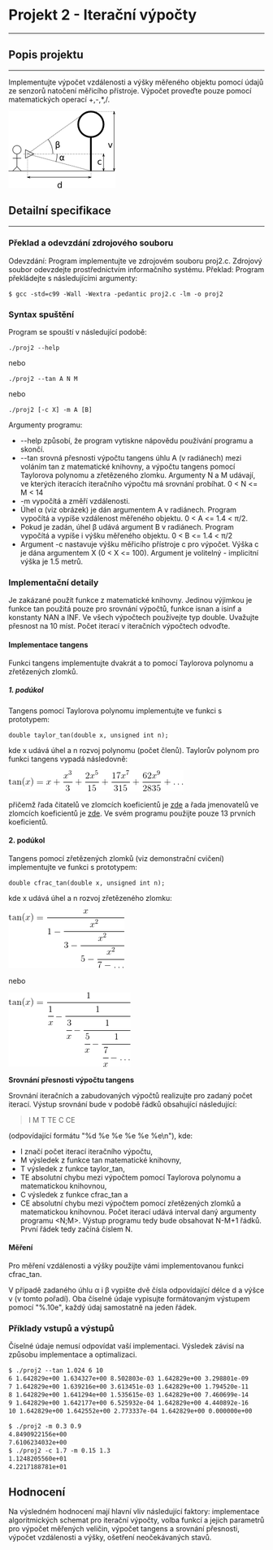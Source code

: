 # Projekt 2 - Iterační výpočty
---
## Popis projektu
---
Implementujte výpočet vzdálenosti a výšky měřeného objektu pomocí údajů ze senzorů natočení měřicího přístroje. Výpočet proveďte pouze pomocí matematických operací +,-,*,/.

![logo](/1.semester/IZP/proj2/README.img/cwk_003.png)
## Detailní specifikace
---
### **Překlad a odevzdání zdrojového souboru**

Odevzdání: Program implementujte ve zdrojovém souboru proj2.c. Zdrojový soubor odevzdejte prostřednictvím informačního systému.
Překlad: Program překládejte s následujícími argumenty:
```
$ gcc -std=c99 -Wall -Wextra -pedantic proj2.c -lm -o proj2
```
### **Syntax spuštění**

Program se spouští v následující podobě:
```
./proj2 --help
```
nebo
```
./proj2 --tan A N M
```
nebo
```
./proj2 [-c X] -m A [B]
```
Argumenty programu:
* --help způsobí, že program vytiskne nápovědu používání programu a skončí.
* --tan srovná přesnosti výpočtu tangens úhlu A (v radiánech) mezi voláním tan z matematické knihovny, a výpočtu tangens pomocí Taylorova polynomu a zřetězeného zlomku. Argumenty N a M udávají, ve kterých iteracích iteračního výpočtu má srovnání probíhat. 0 < N <= M < 14
* -m vypočítá a změří vzdálenosti.
 * Úhel α (viz obrázek) je dán argumentem A v radiánech. Program vypočítá a vypíše vzdálenost měřeného objektu. 0 < A <= 1.4 < π/2.
 * Pokud je zadán, úhel β udává argument B v radiánech. Program vypočítá a vypíše i výšku měřeného objektu. 0 < B <= 1.4 < π/2
 * Argument -c nastavuje výšku měřicího přístroje c pro výpočet. Výška c je dána argumentem X (0 < X <= 100). Argument je volitelný - implicitní výška je 1.5 metrů.

### **Implementační detaily**

Je zakázané použít funkce z matematické knihovny. Jedinou výjimkou je funkce tan použitá pouze pro srovnání výpočtů, funkce isnan a isinf a konstanty NAN a INF. Ve všech výpočtech používejte typ double. Uvažujte přesnost na 10 míst. Počet iterací v iteračních výpočtech odvoďte.

#### Implementace tangens

Funkci tangens implementujte dvakrát a to pomocí Taylorova polynomu a zřetězených zlomků.

##### **1. podúkol**
Tangens pomocí Taylorova polynomu implementujte ve funkci s prototypem:
```
double taylor_tan(double x, unsigned int n);
```
kde x udává úhel a n rozvoj polynomu (počet členů). Taylorův polynom pro funkci tangens vypadá následovně:

![polynom](/1.semester/IZP/proj2/README.img/cwk.png)

přičemž řada čitatelů ve zlomcích koeficientů je [zde](https://oeis.org/A002430) a řada jmenovatelů ve zlomcích koeficientů je [zde](https://oeis.org/A156769). Ve svém programu použijte pouze 13 prvních koeficientů.

#### **2. podúkol**

Tangens pomocí zřetězených zlomků (viz demonstrační cvičení) implementujte ve funkci s prototypem:
```
double cfrac_tan(double x, unsigned int n);
```
kde x udává úhel a n rozvoj zřetězeného zlomku:

![polynom](/1.semester/IZP/proj2/README.img/cwk_004.png)

nebo

![polynom](/1.semester/IZP/proj2/README.img/cwk_002.png)

**Srovnání přesnosti výpočtu tangens**

Srovnání iteračních a zabudovaných výpočtů realizujte pro zadaný počet iterací. Výstup srovnání bude v podobě řádků obsahující následující:

> I M T TE C CE

(odpovídající formátu "%d %e %e %e %e %e\n"), kde:
* I značí počet iterací iteračního výpočtu,
* M výsledek z funkce tan matematické knihovny,
* T výsledek z funkce taylor_tan,
* TE absolutní chybu mezi výpočtem pomocí Taylorova polynomu a matematickou knihovnou,
* C výsledek z funkce cfrac_tan a
* CE absolutní chybu mezi výpočtem pomocí zřetězených zlomků a matematickou knihovnou.
Počet iterací udává interval daný argumenty programu <N;M>. Výstup programu tedy bude obsahovat N-M+1 řádků. První řádek tedy začíná číslem N.

#### Měření
Pro měření vzdálenosti a výšky použijte vámi implementovanou funkci cfrac_tan.

V případě zadaného úhlu α i β vypište dvě čísla odpovídající délce d a výšce v (v tomto pořadí). Oba číselné údaje vypisujte formátovaným výstupem pomocí "%.10e", každý údaj samostatně na jeden řádek.
### Příklady vstupů a výstupů
Číselné údaje nemusí odpovídat vaší implementaci. Výsledek závisí na způsobu implementace a optimalizaci.
```
$ ./proj2 --tan 1.024 6 10
6 1.642829e+00 1.634327e+00 8.502803e-03 1.642829e+00 3.298801e-09
7 1.642829e+00 1.639216e+00 3.613451e-03 1.642829e+00 1.794520e-11
8 1.642829e+00 1.641294e+00 1.535615e-03 1.642829e+00 7.460699e-14
9 1.642829e+00 1.642177e+00 6.525932e-04 1.642829e+00 4.440892e-16
10 1.642829e+00 1.642552e+00 2.773337e-04 1.642829e+00 0.000000e+00
```
```
$ ./proj2 -m 0.3 0.9
4.8490922156e+00
7.6106234032e+00
$ ./proj2 -c 1.7 -m 0.15 1.3
1.1248205560e+01
4.2217188781e+01
```
Hodnocení
---
Na výsledném hodnocení mají hlavní vliv následující faktory:
implementace algoritmických schemat pro iterační výpočty,
volba funkcí a jejich parametrů pro výpočet měřených veličin,
výpočet tangens a srovnání přesnosti,
výpočet vzdálenosti a výšky,
ošetření neočekávaných stavů.
